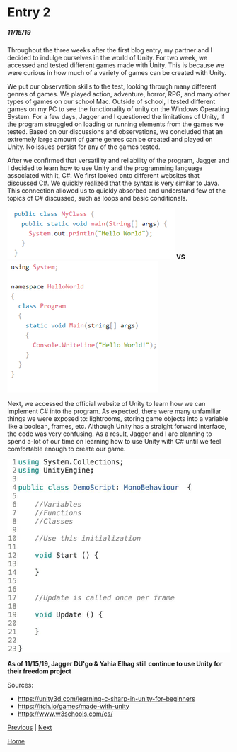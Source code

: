 # Entry 2
##### 11/15/19

Throughout the three weeks after the first blog entry, my partner and I decided to indulge ourselves in the world of Unity. For two week, we accessed and tested different games made with Unity. This is because we were curious in how much of a variety of games can be created with Unity. 

We put our observation skills to the test, looking through many different genres of games. We played action, adventure, horror, RPG, and many other types of games on our school Mac. Outside of school, I tested different games on my PC to see the functionality of unity on the Windows Operating System. For a few days, Jagger and I questioned the limitations of Unity, if the program struggled on loading or running elements from the games we tested. Based on our discussions and observations, we concluded that an extremely large amount of game genres can be created and played on Unity. No issues persist for any of the games tested.   

After we confirmed that versatility and reliability of the program, Jagger and I decided to learn how to use Unity and the programming language associated with it, C#. We first looked onto different websites that discussed C#. We quickly realized that the syntax is very similar to Java. This connection allowed us to quickly absorbed and understand few of the topics of C# discussed, such as loops and basic conditionals.

![Alt](../Java_Syntax.png "Java Syntax")
**VS**
![Alt](../CS_Syntax.png "C# Syntax")

Next, we accessed the official website of Unity to learn how we can implement C# into the program. As expected, there were many unfamiliar things we were exposed to: lightrooms, storing game objects into a variable like a boolean, frames, etc. Although Unity has a straight forward interface, the code was very confusing. As a result, Jagger and I are planning to spend a-lot of our time on learning how to use Unity with C# until we feel comfortable enough to create our game.

![Alt](../code_unity.jpg "Unity")

**As of 11/15/19, Jagger DU'go & Yahia Elhag still continue to use Unity for their freedom project**

Sources:

* https://unity3d.com/learning-c-sharp-in-unity-for-beginners
* https://itch.io/games/made-with-unity
* https://www.w3schools.com/cs/

[Previous](entry01.md) | [Next](entry03.md)

[Home](../README.md)
